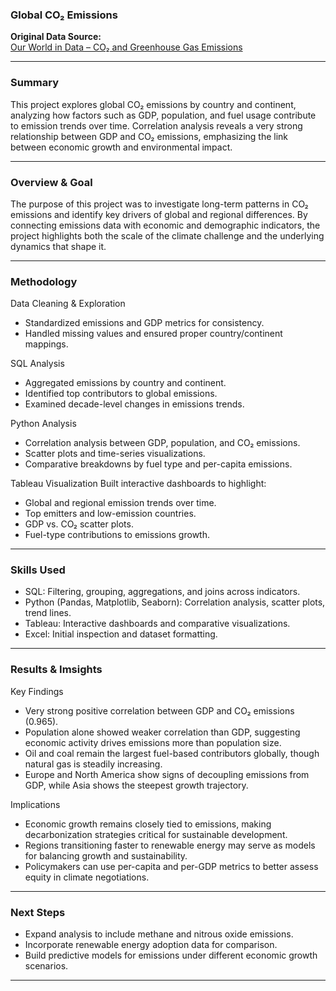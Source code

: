 ### Global CO₂ Emissions  
**Original Data Source:**  
[Our World in Data – CO₂ and Greenhouse Gas Emissions](https://ourworldindata.org/co2-and-greenhouse-gas-emissions)

---

### Summary  
This project explores global CO₂ emissions by country and continent, analyzing how factors such as GDP, population, and fuel usage contribute to emission trends over time. Correlation analysis reveals a very strong relationship between GDP and CO₂ emissions, emphasizing the link between economic growth and environmental impact.

---

### Overview & Goal
The purpose of this project was to investigate long-term patterns in CO₂ emissions and identify key drivers of global and regional differences. By connecting emissions data with economic and demographic indicators, the project highlights both the scale of the climate challenge and the underlying dynamics that shape it.

---
### Methodology
Data Cleaning & Exploration
- Standardized emissions and GDP metrics for consistency.
- Handled missing values and ensured proper country/continent mappings.

SQL Analysis
- Aggregated emissions by country and continent.
- Identified top contributors to global emissions.
- Examined decade-level changes in emissions trends.

Python Analysis
- Correlation analysis between GDP, population, and CO₂ emissions.
- Scatter plots and time-series visualizations.
- Comparative breakdowns by fuel type and per-capita emissions.

Tableau Visualization
Built interactive dashboards to highlight:
- Global and regional emission trends over time.
- Top emitters and low-emission countries.
- GDP vs. CO₂ scatter plots.
- Fuel-type contributions to emissions growth.

---

### Skills Used  
- SQL: Filtering, grouping, aggregations, and joins across indicators.
- Python (Pandas, Matplotlib, Seaborn): Correlation analysis, scatter plots, trend lines.
- Tableau: Interactive dashboards and comparative visualizations.
- Excel: Initial inspection and dataset formatting.

---

### Results & Imsights
Key Findings
- Very strong positive correlation between GDP and CO₂ emissions (0.965).
- Population alone showed weaker correlation than GDP, suggesting economic activity drives emissions more than population size.
- Oil and coal remain the largest fuel-based contributors globally, though natural gas is steadily increasing.
- Europe and North America show signs of decoupling emissions from GDP, while Asia shows the steepest growth trajectory.

Implications
- Economic growth remains closely tied to emissions, making decarbonization strategies critical for sustainable development.
- Regions transitioning faster to renewable energy may serve as models for balancing growth and sustainability.
- Policymakers can use per-capita and per-GDP metrics to better assess equity in climate negotiations.

---

### Next Steps
- Expand analysis to include methane and nitrous oxide emissions.
- Incorporate renewable energy adoption data for comparison.
- Build predictive models for emissions under different economic growth scenarios.

---
